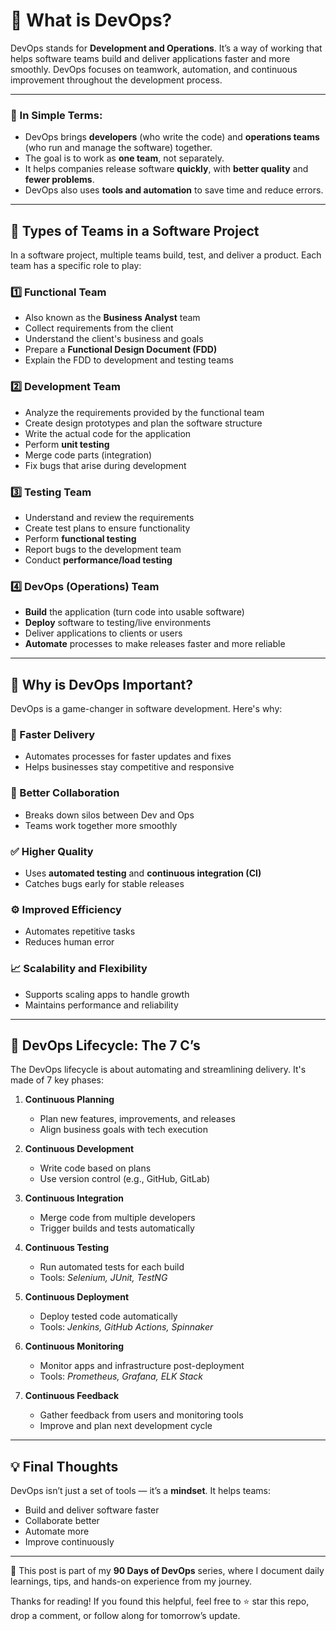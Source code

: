 # 🚀 What is DevOps?

DevOps stands for **Development and Operations**. It’s a way of working that helps software teams build and deliver applications faster and more smoothly. DevOps focuses on teamwork, automation, and continuous improvement throughout the development process.

---

### 🧠 In Simple Terms:

- DevOps brings **developers** (who write the code) and **operations teams** (who run and manage the software) together.
- The goal is to work as **one team**, not separately.
- It helps companies release software **quickly**, with **better quality** and **fewer problems**.
- DevOps also uses **tools and automation** to save time and reduce errors.

---

## 👥 Types of Teams in a Software Project

In a software project, multiple teams build, test, and deliver a product. Each team has a specific role to play:

### 1️⃣ Functional Team
- Also known as the **Business Analyst** team
- Collect requirements from the client
- Understand the client's business and goals
- Prepare a **Functional Design Document (FDD)**
- Explain the FDD to development and testing teams

### 2️⃣ Development Team
- Analyze the requirements provided by the functional team
- Create design prototypes and plan the software structure
- Write the actual code for the application
- Perform **unit testing**
- Merge code parts (integration)
- Fix bugs that arise during development

### 3️⃣ Testing Team
- Understand and review the requirements
- Create test plans to ensure functionality
- Perform **functional testing**
- Report bugs to the development team
- Conduct **performance/load testing**

### 4️⃣ DevOps (Operations) Team
- **Build** the application (turn code into usable software)
- **Deploy** software to testing/live environments
- Deliver applications to clients or users
- **Automate** processes to make releases faster and more reliable

---

## 🌟 Why is DevOps Important?

DevOps is a game-changer in software development. Here's why:

### 🚀 Faster Delivery
- Automates processes for faster updates and fixes
- Helps businesses stay competitive and responsive

### 🤝 Better Collaboration
- Breaks down silos between Dev and Ops
- Teams work together more smoothly

### ✅ Higher Quality
- Uses **automated testing** and **continuous integration (CI)**
- Catches bugs early for stable releases

### ⚙️ Improved Efficiency
- Automates repetitive tasks
- Reduces human error

### 📈 Scalability and Flexibility
- Supports scaling apps to handle growth
- Maintains performance and reliability

---

## 🔁 DevOps Lifecycle: The 7 C’s

The DevOps lifecycle is about automating and streamlining delivery. It's made of 7 key phases:

1. **Continuous Planning**
   - Plan new features, improvements, and releases
   - Align business goals with tech execution

2. **Continuous Development**
   - Write code based on plans
   - Use version control (e.g., GitHub, GitLab)

3. **Continuous Integration**
   - Merge code from multiple developers
   - Trigger builds and tests automatically

4. **Continuous Testing**
   - Run automated tests for each build
   - Tools: *Selenium, JUnit, TestNG*

5. **Continuous Deployment**
   - Deploy tested code automatically
   - Tools: *Jenkins, GitHub Actions, Spinnaker*

6. **Continuous Monitoring**
   - Monitor apps and infrastructure post-deployment
   - Tools: *Prometheus, Grafana, ELK Stack*

7. **Continuous Feedback**
   - Gather feedback from users and monitoring tools
   - Improve and plan next development cycle

---

## 💡 Final Thoughts

DevOps isn’t just a set of tools — it’s a **mindset**. It helps teams:

- Build and deliver software faster
- Collaborate better
- Automate more
- Improve continuously

---

📅 This post is part of my **90 Days of DevOps** series, where I document daily learnings, tips, and hands-on experience from my journey.

Thanks for reading! If you found this helpful, feel free to ⭐ star this repo, drop a comment, or follow along for tomorrow’s update.
